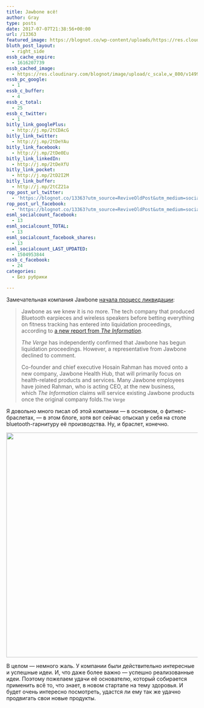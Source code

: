 ```yaml
---
title: Jawbone всё!
author: Gray
type: posts
date: 2017-07-07T21:38:56+00:00
url: /13363
featured_image: https://blognot.co/wp-content/uploads/https://res.cloudinary.com/blognot/image/upload/c_scale,w_800/v1499463260/IMG_0462_1_qgpwy4.jpg
bluth_post_layout:
  - right_side
essb_cache_expire:
  - 1616207739
essb_cached_image:
  - https://res.cloudinary.com/blognot/image/upload/c_scale,w_800/v1499463260/IMG_0462_1_qgpwy4.jpg
essb_pc_google:
  - 1
essb_c_buffer:
  - 4
essb_c_total:
  - 25
essb_c_twitter:
  - 1
bitly_link_googlePlus:
  - http://j.mp/2tCDAcG
bitly_link_twitter:
  - http://j.mp/2tDeYAu
bitly_link_facebook:
  - http://j.mp/2tDe0Eu
bitly_link_linkedIn:
  - http://j.mp/2tDeXfU
bitly_link_pocket:
  - http://j.mp/2tD2I2M
bitly_link_buffer:
  - http://j.mp/2tCZ21a
rop_post_url_twitter:
  - 'https://blognot.co/13363?utm_source=ReviveOldPost&utm_medium=social&utm_campaign=ReviveOldPost'
rop_post_url_facebook:
  - 'https://blognot.co/13363?utm_source=ReviveOldPost&utm_medium=social&utm_campaign=ReviveOldPost'
esml_socialcount_facebook:
  - 13
esml_socialcount_TOTAL:
  - 13
esml_socialcount_facebook_shares:
  - 13
esml_socialcount_LAST_UPDATED:
  - 1504953844
essb_c_facebook:
  - 24
categories:
  - Без рубрики

---
```








Замечательная компания Jawbone [начала процесс ликвидации][1]:

> Jawbone as we knew it is no more. The tech company that produced Bluetooth earpieces and wireless speakers before betting everything on fitness tracking has entered into liquidation proceedings, according to [a new report from _The Information_][2].
> 
> <p id="9DHcHJ">
>   <em>The Verge </em>has independently confirmed that Jawbone has begun liquidation proceedings. However, a representative from Jawbone declined to comment.
> </p>
> 
> <p id="tjRC3l">
>   Co-founder and chief executive Hosain Rahman has moved onto a new company, Jawbone Health Hub, that will primarily focus on health-related products and services. Many Jawbone employees have joined Rahman, who is acting CEO, at the new business, which <em>The Information</em> claims will service existing Jawbone products once the original company folds.<small>The Verge</small>
> </p>

Я довольно много писал об этой компании — в основном, о фитнес-браслетах, — в этом блоге, хотя вот сейчас отыскал у себя на столе bluetooth-гарнитуру её производства. Ну, и браслет, конечно.

<img data-attachment-id="13365" data-permalink="https://blognot.co/13363/img_0462_1_qgpwy4-2" data-orig-file="https://i2.wp.com/blognot.co/wp-content/uploads/https://i2.wp.com/res.cloudinary.com/blognot/image/upload/c_scale,w_800/v1499463260/IMG_0462_1_qgpwy4.jpg?resize=740%2C593&#038;ssl=1?fit=800%2C641&ssl=1" data-orig-size="800,641" data-comments-opened="1" data-image-meta="{&quot;aperture&quot;:&quot;0&quot;,&quot;credit&quot;:&quot;&quot;,&quot;camera&quot;:&quot;&quot;,&quot;caption&quot;:&quot;&quot;,&quot;created_timestamp&quot;:&quot;0&quot;,&quot;copyright&quot;:&quot;&quot;,&quot;focal_length&quot;:&quot;0&quot;,&quot;iso&quot;:&quot;0&quot;,&quot;shutter_speed&quot;:&quot;0&quot;,&quot;title&quot;:&quot;IMG_0462_1_qgpwy4&quot;}" data-image-title="IMG_0462_1_qgpwy4" data-image-description="" data-medium-file="https://i2.wp.com/blognot.co/wp-content/uploads/https://i2.wp.com/res.cloudinary.com/blognot/image/upload/c_scale,w_800/v1499463260/IMG_0462_1_qgpwy4.jpg?resize=740%2C593&#038;ssl=1?fit=300%2C240&ssl=1" data-large-file="https://i2.wp.com/blognot.co/wp-content/uploads/https://i2.wp.com/res.cloudinary.com/blognot/image/upload/c_scale,w_800/v1499463260/IMG_0462_1_qgpwy4.jpg?resize=740%2C593&#038;ssl=1?fit=740%2C593&ssl=1" class="aligncenter wp-image-13365" src="https://i2.wp.com/res.cloudinary.com/blognot/image/upload/c_scale,w_800/v1499463260/IMG_0462_1_qgpwy4.jpg?resize=740%2C593&#038;ssl=1" width="740" height="593" data-recalc-dims="1" /> 

В целом — немного жаль. У компании были действительно интересные и успешные идеи. И, что даже более важно — успешно реализованные идеи. Поэтому пожелаем удачи её основателю, который собирается применить всё то, что знает, в новом стартапе на тему здоровья. И будет очень интересно посмотреть, удастся ли ему так же удачно продвигать свои новые продукты.

 [1]: https://www.theverge.com/2017/7/6/15931080/jawbone-going-out-of-business-report
 [2]: https://www.theinformation.com/jawbone-to-be-liquidated-as-rahman-moves-to-health-startup